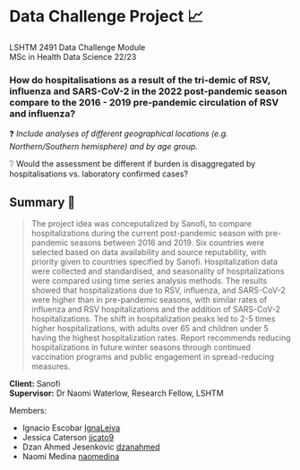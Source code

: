 # Data Challenge Project :chart_with_upwards_trend:

LSHTM 2491 Data Challenge Module\
MSc in Health Data Science 22/23

### How do hospitalisations as a result of the tri-demic of RSV, influenza and SARS-CoV-2 in the 2022 post-pandemic season compare to the 2016 - 2019 pre-pandemic circulation of RSV and influenza?

:question: *Include analyses of different geographical locations (e.g. Northern/Southern hemisphere) and by age group.*

:grey_question: Would the assessment be different if burden is disaggregated by hospitalisations vs. laboratory confirmed cases? 

## Summary :page_with_curl:
> The project idea was conceputalized by Sanofi, to compare hospitalizations during the current post-pandemic season with pre-pandemic seasons between 2016 and 2019. Six countries were selected based on data availability and source reputability, with priority given to countries specified by Sanofi. Hospitalization data were collected and standardised, and seasonality of hospitalizations were compared using time series analysis methods. The results showed that hospitalizations due to RSV, influenza, and SARS-CoV-2 were higher than in pre-pandemic seasons, with similar rates of influenza and RSV hospitalizations and the addition of SARS-CoV-2 hospitalizations. The shift in hospitalization peaks led to 2-5 times higher hospitalizations, with adults over 65 and children under 5 having the highest hospitalization rates. Report recommends reducing hospitalizations in future winter seasons through continued vaccination programs and public engagement in spread-reducing measures.

**Client:** Sanofi\
**Supervisor:** Dr Naomi Waterlow, Research Fellow, LSHTM

Members:
- Ignacio Escobar [IgnaLeiva](https://github.com/IgnaLeiva)
- Jessica Caterson [jjcato9](https://github.com/jjcato9)
- Dzan Ahmed Jesenkovic [dzanahmed](https://github.com/dzanahmed)
- Naomi Medina [naomedina](https://github.com/naomedina)
